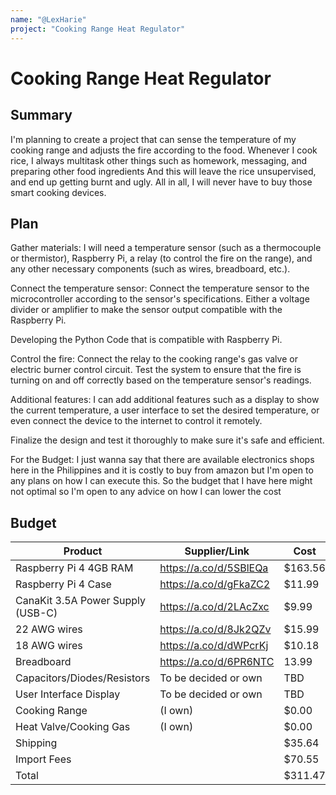```yaml
---
name: "@LexHarie"
project: "Cooking Range Heat Regulator"
---
```


# Cooking Range Heat Regulator

## Summary
I'm planning to create a project that can sense the temperature of my cooking range and adjusts the fire according to the food.
Whenever I cook rice, I always multitask other things such as homework, messaging, and preparing other food ingredients
And this will leave the rice unsupervised, and end up getting burnt and ugly. All in all, I will never have to buy those smart cooking devices. 


## Plan

Gather materials: I will need a temperature sensor (such as a thermocouple or thermistor), 
Raspberry Pi, a relay (to control the fire on the range), 
and any other necessary components (such as wires, breadboard, etc.).

Connect the temperature sensor: Connect the temperature sensor to 
the microcontroller according to the sensor's specifications. 
Either a voltage divider or amplifier to make the sensor output 
compatible with the Raspberry Pi. 

Developing the Python Code that is compatible with Raspberry Pi. 

Control the fire: Connect the relay to the cooking range's gas valve or electric burner control circuit. 
Test the system to ensure that the fire is turning on and off correctly based on the temperature sensor's readings.

Additional features: I can add additional features such as a display to show the current temperature, 
a user interface to set the desired temperature, or even connect the device to the internet to control it remotely.

Finalize the design and test it thoroughly to make sure it's safe and efficient.

For the Budget: I just wanna say that there are available electronics shops here in the Philippines and it is costly to buy from amazon
but I'm open to any plans on how I can execute this. So the budget that I have here might not optimal so I'm open to any advice on how I can lower the cost




## Budget

| Product                            | Supplier/Link                         | Cost       |
| ---------------------------------- | ------------------------------------- | ---------- |
| Raspberry Pi 4 4GB RAM             | https://a.co/d/5SBlEQa                | $163.56    |
| Raspberry Pi 4 Case                | https://a.co/d/gFkaZC2                | $11.99     |
| CanaKit 3.5A Power Supply (USB-C)  | https://a.co/d/2LAcZxc                | $9.99      |
| 22 AWG wires      			           | https://a.co/d/8Jk2QZv	               | $15.99     |
| 18 AWG wires                 			 | https://a.co/d/dWPcrKj                | $10.18     |
| Breadboard    			               | https://a.co/d/6PR6NTC 	             | 13.99      |
| Capacitors/Diodes/Resistors        | To be decided or own                  | TBD        |
| User Interface Display			       | To be decided or own                  | TBD        |
| Cooking Range                      | (I own)                               | $0.00      |
| Heat Valve/Cooking Gas             | (I own)                               | $0.00      | 
| Shipping								           |                                       | $35.64     |
| Import Fees                        |                                       | $70.55     |
| Total                              |                                       | 	$311.47   |
